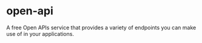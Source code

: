# open-api
A free Open APIs service that provides a variety of endpoints you can make use of in your applications.
